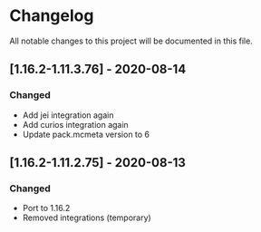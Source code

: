 # Changelog
All notable changes to this project will be documented in this file.

## [1.16.2-1.11.3.76] - 2020-08-14
### Changed
 - Add jei integration again
 - Add curios integration again
 - Update pack.mcmeta version to 6

## [1.16.2-1.11.2.75] - 2020-08-13
### Changed
 - Port to 1.16.2
 - Removed integrations (temporary)